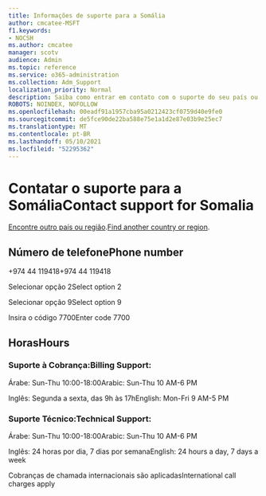 ```yaml
---
title: Informações de suporte para a Somália
author: cmcatee-MSFT
f1.keywords:
- NOCSH
ms.author: cmcatee
manager: scotv
audience: Admin
ms.topic: reference
ms.service: o365-administration
ms.collection: Adm_Support
localization_priority: Normal
description: Saiba como entrar em contato com o suporte do seu país ou região.
ROBOTS: NOINDEX, NOFOLLOW
ms.openlocfilehash: 00eadf91a1957cba95a0212423cf0759d40e9fe0
ms.sourcegitcommit: de5fce90de22ba588e75e1a1d2e87e03b9e25ec7
ms.translationtype: MT
ms.contentlocale: pt-BR
ms.lasthandoff: 05/10/2021
ms.locfileid: "52295362"
---
```

# <a name="contact-support-for-somalia"></a><span data-ttu-id="ab784-103">Contatar o suporte para a Somália</span><span class="sxs-lookup"><span data-stu-id="ab784-103">Contact support for Somalia</span></span>

<span data-ttu-id="ab784-104">[Encontre outro país ou região](../../business-video/get-help-support.md).</span><span class="sxs-lookup"><span data-stu-id="ab784-104">[Find another country or region](../../business-video/get-help-support.md).</span></span>

## <a name="phone-number"></a><span data-ttu-id="ab784-105">Número de telefone</span><span class="sxs-lookup"><span data-stu-id="ab784-105">Phone number</span></span>
<span data-ttu-id="ab784-106">+974 44 119418</span><span class="sxs-lookup"><span data-stu-id="ab784-106">+974 44 119418</span></span>

<span data-ttu-id="ab784-107">Selecionar opção 2</span><span class="sxs-lookup"><span data-stu-id="ab784-107">Select option 2</span></span>

<span data-ttu-id="ab784-108">Selecionar opção 9</span><span class="sxs-lookup"><span data-stu-id="ab784-108">Select option 9</span></span>

<span data-ttu-id="ab784-109">Insira o código 7700</span><span class="sxs-lookup"><span data-stu-id="ab784-109">Enter code 7700</span></span>

## <a name="hours"></a><span data-ttu-id="ab784-110">Horas</span><span class="sxs-lookup"><span data-stu-id="ab784-110">Hours</span></span>
### <a name="billing-support"></a><span data-ttu-id="ab784-111">Suporte à Cobrança:</span><span class="sxs-lookup"><span data-stu-id="ab784-111">Billing Support:</span></span>

<span data-ttu-id="ab784-112">Árabe: Sun-Thu 10:00-18:00</span><span class="sxs-lookup"><span data-stu-id="ab784-112">Arabic: Sun-Thu 10 AM-6 PM</span></span>

<span data-ttu-id="ab784-113">Inglês: Segunda a sexta, das 9h às 17h</span><span class="sxs-lookup"><span data-stu-id="ab784-113">English: Mon-Fri 9 AM-5 PM</span></span>

### <a name="technical-support"></a><span data-ttu-id="ab784-114">Suporte Técnico:</span><span class="sxs-lookup"><span data-stu-id="ab784-114">Technical Support:</span></span>

<span data-ttu-id="ab784-115">Árabe: Sun-Thu 10:00-18:00</span><span class="sxs-lookup"><span data-stu-id="ab784-115">Arabic: Sun-Thu 10 AM-6 PM</span></span>

<span data-ttu-id="ab784-116">Inglês: 24 horas por dia, 7 dias por semana</span><span class="sxs-lookup"><span data-stu-id="ab784-116">English: 24 hours a day, 7 days a week</span></span>

<span data-ttu-id="ab784-117">Cobranças de chamada internacionais são aplicadas</span><span class="sxs-lookup"><span data-stu-id="ab784-117">International call charges apply</span></span>
